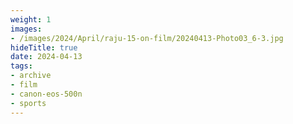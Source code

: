 ```yaml
---
weight: 1
images:
- /images/2024/April/raju-15-on-film/20240413-Photo03_6-3.jpg
hideTitle: true
date: 2024-04-13
tags:
- archive
- film
- canon-eos-500n
- sports
---
```

